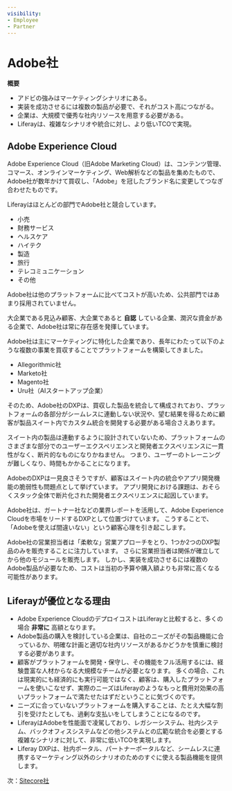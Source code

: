 ```yaml
---
visibility:
- Employee
- Partner
---
```

# Adobe社

**概要**

* アドビの強みはマーケティングシナリオにある。
* 実装を成功させるには複数の製品が必要で、それがコスト高につながる。
* 企業は、大規模で優秀な社内リソースを用意する必要がある。
* Liferayは、複雑なシナリオや統合に対し、より低いTCOで実現。

## Adobe Experience Cloud

Adobe Experience Cloud（旧Adobe Marketing Cloud）は、コンテンツ管理、コマース、オンラインマーケティング、Web解析などの製品を集めたもので、Adobe社が数年かけて買収し、「Adobe」を冠したブランド名に変更してつなぎ合わせたものです。

Liferayはほとんどの部門でAdobe社と競合しています。

* 小売
* 財務サービス
* ヘルスケア
* ハイテク
* 製造
* 旅行
* テレコミュニケーション
* その他

Adobe社は他のプラットフォームに比べてコストが高いため、公共部門ではあまり採用されていません。

大企業である見込み顧客、大企業であると **自認** している企業、潤沢な資金がある企業で、Adobe社は常に存在感を発揮しています。

Adobe社は主にマーケティングに特化した企業であり、長年にわたって以下のような複数の事業を買収することでプラットフォームを構築してきました。

* Allegorithmic社
* Marketo社
* Magento社
* Uru社（AIスタートアップ企業）

そのため、Adobe社のDXPは、買収した製品を統合して構成されており、プラットフォームの各部分がシームレスに連動しない状況や、望む結果を得るために顧客が製品スイート内でカスタム統合を開発する必要がある場合さえあります。

スイート内の製品は連動するように設計されていないため、プラットフォームのさまざまな部分でのユーザーエクスペリエンスと開発者エクスペリエンスに一貫性がなく、断片的なものになりかねません。 つまり、ユーザーのトレーニングが難しくなり、時間もかかることになります。

AdobeのDXPは一見良さそうですが、顧客はスイート内の統合やアプリ開発機能の脆弱性も問題点として挙げています。 アプリ開発における課題は、おそらくスタック全体で断片化された開発者エクスペリエンスに起因しています。

Adobe社は、ガートナー社などの業界レポートを活用して、Adobe Experience Cloudを市場をリードするDXPとして位置づけています。 こうすることで、「Adobeを使えば間違いない」という顧客心理を引き起こします。

Adobe社の営業担当者は「柔軟な」営業アプローチをとり、1つか2つのDXP製品のみを販売することに注力しています。 さらに営業担当者は関係が確立してから他のモジュールを販売します。 しかし、実装を成功させるには複数のAdobe製品が必要なため、コストは当初の予算や購入額よりも非常に高くなる可能性があります。

## Liferayが優位となる理由

* Adobe Experience CloudのデプロイコストはLiferayと比較すると、多くの場合 **非常に** 高額となります。
* Adobe製品の購入を検討している企業は、自社のニーズがその製品機能に合っているか、明確な計画と適切な社内リソースがあるかどうかを慎重に検討する必要があります。
* 顧客がプラットフォームを開発・保守し、その機能をフル活用するには、経験豊富な人材からなる大規模なチームが必要となります。 多くの場合、これは現実的にも経済的にも実行可能ではなく、顧客は、購入したプラットフォームを使いこなせず、実際のニーズはLiferayのようなもっと費用対効果の高いプラットフォームで満たせたはずだということに気づくのです。
* ニーズに合っていないプラットフォームを購入することは、たとえ大幅な割引を受けたとしても、過剰な支払いをしてしまうことになるのです。
* LiferayはAdobeを性能面で凌駕しており、レガシーシステム、社内システム、バックオフィスシステムなどの他システムとの広範な統合を必要とする複雑なシナリオに対して、非常に低いTCOを実現します。
* Liferay DXPは、社内ポータル、パートナーポータルなど、シームレスに連携するマーケティング以外のシナリオのためのすぐに使える製品機能を提供します。

次：[Sitecore社](./sitecore.md)
